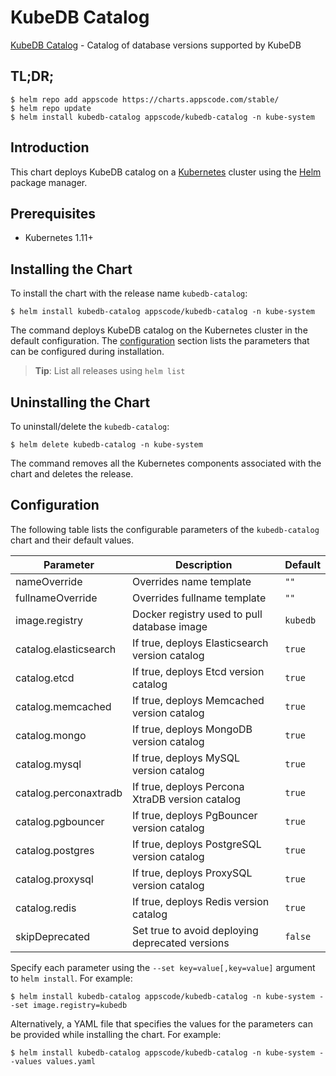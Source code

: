 # KubeDB Catalog

[KubeDB Catalog](https://github.com/kubedb) - Catalog of database versions supported by KubeDB

## TL;DR;

```console
$ helm repo add appscode https://charts.appscode.com/stable/
$ helm repo update
$ helm install kubedb-catalog appscode/kubedb-catalog -n kube-system
```

## Introduction

This chart deploys KubeDB catalog on a [Kubernetes](http://kubernetes.io) cluster using the [Helm](https://helm.sh) package manager.

## Prerequisites

- Kubernetes 1.11+

## Installing the Chart

To install the chart with the release name `kubedb-catalog`:

```console
$ helm install kubedb-catalog appscode/kubedb-catalog -n kube-system
```

The command deploys KubeDB catalog on the Kubernetes cluster in the default configuration. The [configuration](#configuration) section lists the parameters that can be configured during installation.

> **Tip**: List all releases using `helm list`

## Uninstalling the Chart

To uninstall/delete the `kubedb-catalog`:

```console
$ helm delete kubedb-catalog -n kube-system
```

The command removes all the Kubernetes components associated with the chart and deletes the release.

## Configuration

The following table lists the configurable parameters of the `kubedb-catalog` chart and their default values.

|       Parameter       |                   Description                   | Default  |
|-----------------------|-------------------------------------------------|----------|
| nameOverride          | Overrides name template                         | `""`     |
| fullnameOverride      | Overrides fullname template                     | `""`     |
| image.registry        | Docker registry used to pull database image     | `kubedb` |
| catalog.elasticsearch | If true, deploys Elasticsearch version catalog  | `true`   |
| catalog.etcd          | If true, deploys Etcd version catalog           | `true`   |
| catalog.memcached     | If true, deploys Memcached version catalog      | `true`   |
| catalog.mongo         | If true, deploys MongoDB version catalog        | `true`   |
| catalog.mysql         | If true, deploys MySQL version catalog          | `true`   |
| catalog.perconaxtradb | If true, deploys Percona XtraDB version catalog | `true`   |
| catalog.pgbouncer     | If true, deploys PgBouncer version catalog      | `true`   |
| catalog.postgres      | If true, deploys PostgreSQL version catalog     | `true`   |
| catalog.proxysql      | If true, deploys ProxySQL version catalog       | `true`   |
| catalog.redis         | If true, deploys Redis version catalog          | `true`   |
| skipDeprecated        | Set true to avoid deploying deprecated versions | `false`  |


Specify each parameter using the `--set key=value[,key=value]` argument to `helm install`. For example:

```console
$ helm install kubedb-catalog appscode/kubedb-catalog -n kube-system --set image.registry=kubedb
```

Alternatively, a YAML file that specifies the values for the parameters can be provided while
installing the chart. For example:

```console
$ helm install kubedb-catalog appscode/kubedb-catalog -n kube-system --values values.yaml
```
